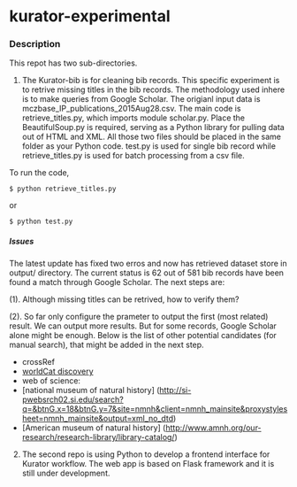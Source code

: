 # kurator-experimental


### Description
This repot has two sub-directories. 

1. The Kurator-bib is for cleaning bib records. This specific experiment is to retrive missing titles in the bib records. The methodology used inhere is to make queries from Google Scholar. The origianl input data is mczbase_IP_publications_2015Aug28.csv. The main code is retrieve_titles.py, which imports module scholar.py. Place the BeautifulSoup.py is required, serving as a Python library for pulling data out of HTML and XML. All those two files should be placed in the same folder as your Python code. test.py is used for single bib record while retrieve_titles.py is used for batch processing from a csv file.

  To run the code, 

    $ python retrieve_titles.py
  
  or 

    $ python test.py
  
  ##### Issues
  The latest update has fixed two erros and now has retrieved dataset store in output/ directory. The current status is 62 out of 581 bib records have been found a match through Google Scholar. The next steps are: 

  (1). Although missing titles can be retrived, how to verify them?

  (2). So far only configure the prameter to output the first (most related) result. We can output more results. But for some records,   Google Scholar alone might be enough. Below is the list of other potential candidates (for manual search), that might be added in the next step.
  - crossRef
  - [worldCat discovery](https://uiuclib.on.worldcat.org/discovery)
  - web of science: 
  - [national museum of natural history] (http://si-pwebsrch02.si.edu/search?q=&btnG.x=18&btnG.y=7&site=nmnh&client=nmnh_mainsite&proxystylesheet=nmnh_mainsite&output=xml_no_dtd)
  - [American museum of natural history] (http://www.amnh.org/our-research/research-library/library-catalog/)

2. The second repo is using Python to develop a frontend interface for Kurator workflow. The web app is based on Flask framework and it is still under development.
